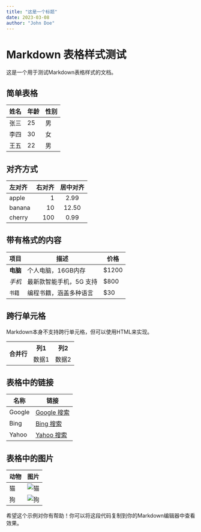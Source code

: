 ```yaml
---
title: "这是一个标题"
date: 2023-03-08
author: "John Doe"
---
```


# Markdown 表格样式测试

这是一个用于测试Markdown表格样式的文档。

## 简单表格

| 姓名   | 年龄 | 性别 |
| ------ | ---- | ---- |
| 张三   | 25   | 男   |
| 李四   | 30   | 女   |
| 王五   | 22   | 男   |

## 对齐方式

| 左对齐  | 右对齐 | 居中对齐 |
| :------ | -----: | :------: |
| apple   |    1   |   2.99   |
| banana  |   10   |  12.50   |
| cherry  |  100   |   0.99   |

## 带有格式的内容

| 项目     | 描述                      | 价格   |
| -------- | ------------------------- | ------ |
| **电脑** | 个人电脑，16GB内存        | $1200  |
| *手机*   | 最新款智能手机，5G 支持   | $800   |
| `书籍`   | 编程书籍，涵盖多种语言    | $30    |

## 跨行单元格

Markdown本身不支持跨行单元格，但可以使用HTML来实现。

<table>
    <tr>
        <th rowspan="2">合并行</th>
        <th>列1</th>
        <th>列2</th>
    </tr>
    <tr>
        <td>数据1</td>
        <td>数据2</td>
    </tr>
</table>

## 表格中的链接

| 名称   | 链接                                    |
| ------ | --------------------------------------- |
| Google | [Google 搜索](https://www.google.com)   |
| Bing   | [Bing 搜索](https://www.bing.com)       |
| Yahoo  | [Yahoo 搜索](https://www.yahoo.com)     |

## 表格中的图片

| 动物   | 图片                               |
| ------ | ---------------------------------- |
| 猫     | ![猫](https://placekitten.com/50/50) |
| 狗     | ![狗](https://placedog.net/50/50)   |

希望这个示例对你有帮助！你可以将这段代码复制到你的Markdown编辑器中查看效果。